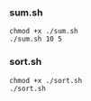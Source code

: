 ### sum.sh
```
chmod +x ./sum.sh
./sum.sh 10 5
```

### sort.sh
```
chmod +x ./sort.sh
./sort.sh
```